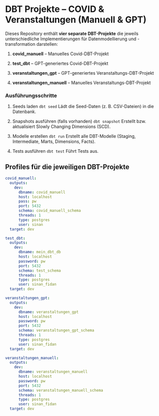 # DBT Projekte – COVID & Veranstaltungen (Manuell & GPT)

Dieses Repository enthält **vier separate DBT-Projekte** die jeweils unterschiedliche Implementierungen für Datenmodellierung und -transformation darstellen:

1. **covid_manuell** – Manuelles Covid-DBT-Projekt

2. **test_dbt** – GPT-generiertes Covid-DBT-Projekt

3. **veranstaltungen_gpt** – GPT-generiertes Veranstaltungs-DBT-Projekt

4. **veranstaltungen_manuell** – Manuelles Veranstaltungs-DBT-Projekt



### Ausführungsschritte
1.  Seeds laden `dbt seed` Lädt die Seed-Daten (z. B. CSV-Dateien) in die Datenbank. 
   
2.  Snapshots ausführen (falls vorhanden) `dbt snapshot` Erstellt bzw. aktualisiert Slowly Changing Dimensions (SCD).
   
3.  Modelle erstellen `dbt run` Erstellt alle DBT-Modelle (Staging, Intermediate, Marts, Dimensions, Facts).
   
4.  Tests ausführen `dbt test` Führt Tests aus.


## Profiles für die jeweiligen DBT-Projekte

```yaml
covid_manuell:
  outputs:
    dev:
      dbname: covid_manuell
      host: localhost
      pass: pw
      port: 5432
      schema: covid_manuell_schema
      threads: 1
      type: postgres
      user: sinan
  target: dev

test_dbt:
  outputs:
    dev:
      dbname: mein_dbt_db
      host: localhost
      password: pw
      port: 5432
      schema: test_schema
      threads: 1
      type: postgres
      user: sinan_fidan
  target: dev

veranstaltungen_gpt:
  outputs:
    dev:
      dbname: veranstaltungen_gpt
      host: localhost
      password: pw
      port: 5432
      schema: veranstaltungen_gpt_schema
      threads: 1
      type: postgres
      user: sinan_fidan
  target: dev

veranstaltungen_manuell:
  outputs:
    dev:
      dbname: veranstaltungen_manuell
      host: localhost
      password: pw
      port: 5432
      schema: veranstaltungen_manuell_schema
      threads: 1
      type: postgres
      user: sinan_fidan
  target: dev